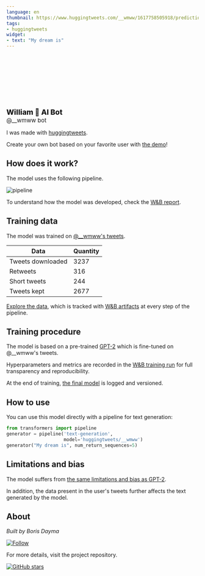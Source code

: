 ```yaml
---
language: en
thumbnail: https://www.huggingtweets.com/__wmww/1617758505918/predictions.png
tags:
- huggingtweets
widget:
- text: "My dream is"
---
```


<div>
<div style="width: 132px; height:132px; border-radius: 50%; background-size: cover; background-image: url('https://pbs.twimg.com/profile_images/1376655492060127233/cWuJmF-y_400x400.jpg')">
</div>
<div style="margin-top: 8px; font-size: 19px; font-weight: 800">William 🤖 AI Bot </div>
<div style="font-size: 15px">@__wmww bot</div>
</div>

I was made with [huggingtweets](https://github.com/borisdayma/huggingtweets).

Create your own bot based on your favorite user with [the demo](https://colab.research.google.com/github/borisdayma/huggingtweets/blob/master/huggingtweets-demo.ipynb)!

## How does it work?

The model uses the following pipeline.

![pipeline](https://github.com/borisdayma/huggingtweets/blob/master/img/pipeline.png?raw=true)

To understand how the model was developed, check the [W&B report](https://wandb.ai/wandb/huggingtweets/reports/HuggingTweets-Train-a-Model-to-Generate-Tweets--VmlldzoxMTY5MjI).

## Training data

The model was trained on [@__wmww's tweets](https://twitter.com/__wmww).

| Data | Quantity |
| --- | --- |
| Tweets downloaded | 3237 |
| Retweets | 316 |
| Short tweets | 244 |
| Tweets kept | 2677 |

[Explore the data](https://wandb.ai/wandb/huggingtweets/runs/25xfjd5n/artifacts), which is tracked with [W&B artifacts](https://docs.wandb.com/artifacts) at every step of the pipeline.

## Training procedure

The model is based on a pre-trained [GPT-2](https://huggingface.co/gpt2) which is fine-tuned on @__wmww's tweets.

Hyperparameters and metrics are recorded in the [W&B training run](https://wandb.ai/wandb/huggingtweets/runs/2mluxtqr) for full transparency and reproducibility.

At the end of training, [the final model](https://wandb.ai/wandb/huggingtweets/runs/2mluxtqr/artifacts) is logged and versioned.

## How to use

You can use this model directly with a pipeline for text generation:

```python
from transformers import pipeline
generator = pipeline('text-generation',
                     model='huggingtweets/__wmww')
generator("My dream is", num_return_sequences=5)
```

## Limitations and bias

The model suffers from [the same limitations and bias as GPT-2](https://huggingface.co/gpt2#limitations-and-bias).

In addition, the data present in the user's tweets further affects the text generated by the model.

## About

*Built by Boris Dayma*

[![Follow](https://img.shields.io/twitter/follow/borisdayma?style=social)](https://twitter.com/intent/follow?screen_name=borisdayma)

For more details, visit the project repository.

[![GitHub stars](https://img.shields.io/github/stars/borisdayma/huggingtweets?style=social)](https://github.com/borisdayma/huggingtweets)
